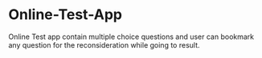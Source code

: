 # Online-Test-App


Online Test app contain multiple choice questions and user can bookmark any question for the reconsideration while
going to result.
